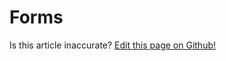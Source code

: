# Forms

<p class="has-right-text">Is this article inaccurate? <a href="https://www.github.com/geotrev/undernet/wiki/forms">Edit this page on Github!</a></p>
